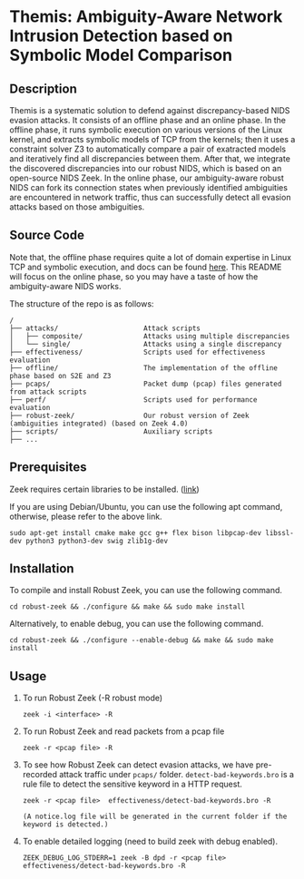 # Themis: Ambiguity-Aware Network Intrusion Detection based on Symbolic Model Comparison

## Description

Themis is a systematic solution to defend against discrepancy-based NIDS evasion attacks.
It consists of an offline phase and an online phase. 
In the offline phase, it runs symbolic execution on various versions of the Linux kernel, 
and extracts symbolic models of TCP from the kernels; 
then it uses a constraint solver Z3 to automatically compare a pair of exatracted models and iteratively find all discrepancies between them.
After that, we integrate the discovered discrepancies into our robust NIDS, which is based on an open-source NIDS Zeek. 
In the online phase, our ambiguity-aware robust NIDS can fork its connection states when previously identified ambiguities are encountered in network traffic,
thus can successfully detect all evasion attacks based on those ambiguities. 

## Source Code

Note that, the offline phase requires quite a lot of domain expertise in Linux TCP and symbolic execution, and docs can be found [here](offline).
This README will focus on the online phase, so you may have a taste of how the ambiguity-aware NIDS works. 

The structure of the repo is as follows:

```
/
├── attacks/                     Attack scripts
│   ├── composite/               Attacks using multiple discrepancies
│   └── single/                  Attacks using a single discrepancy 
├── effectiveness/               Scripts used for effectiveness evaluation
├── offline/                     The implementation of the offline phase based on S2E and Z3
├── pcaps/                       Packet dump (pcap) files generated from attack scripts
├── perf/                        Scripts used for performance evaluation
├── robust-zeek/                 Our robust version of Zeek (ambiguities integrated) (based on Zeek 4.0)
├── scripts/                     Auxiliary scripts
├── ...
```

## Prerequisites

Zeek requires certain libraries to be installed. ([link](https://docs.zeek.org/en/current/install.html#prerequisites))

If you are using Debian/Ubuntu, you can use the following apt command, otherwise, please refer to the above link.

    sudo apt-get install cmake make gcc g++ flex bison libpcap-dev libssl-dev python3 python3-dev swig zlib1g-dev


## Installation

To compile and install Robust Zeek, you can use the following command.

    cd robust-zeek && ./configure && make && sudo make install
    
Alternatively, to enable debug, you can use the following command.

    cd robust-zeek && ./configure --enable-debug && make && sudo make install
    

## Usage

1. To run Robust Zeek (-R robust mode)

       zeek -i <interface> -R

2. To run Robust Zeek and read packets from a pcap file

       zeek -r <pcap file> -R

3. To see how Robust Zeek can detect evasion attacks, we have pre-recorded attack traffic under `pcaps/` folder. `detect-bad-keywords.bro` is a rule file to detect the sensitive keyword in a HTTP request.

       zeek -r <pcap file>  effectiveness/detect-bad-keywords.bro -R
       
       (A notice.log file will be generated in the current folder if the keyword is detected.)

4. To enable detailed logging (need to build zeek with debug enabled).

       ZEEK_DEBUG_LOG_STDERR=1 zeek -B dpd -r <pcap file> effectiveness/detect-bad-keywords.bro -R

